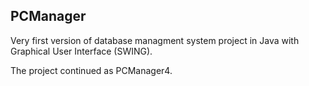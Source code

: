 ## PCManager

Very first version of database managment system project in Java
with Graphical User Interface (SWING).

The project continued as PCManager4.
